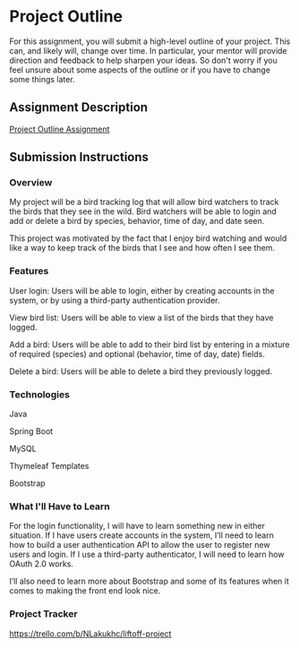 # Project Outline
For this assignment, you will submit a high-level outline of your project. This can, and likely will, change over time. In particular, your mentor will provide direction and feedback to help sharpen your ideas. So don't worry if you feel unsure about some aspects of the outline or if you have to change some things later.

## Assignment Description
[Project Outline Assignment](https://education.launchcode.org/liftoff/modules/assignments/project-outline)

## Submission Instructions

### Overview
My project will be a bird tracking log that will allow bird watchers to track the birds that they see in the wild.  Bird watchers will be able to login and add or delete a bird by species, behavior, time of day, and date seen.

This project was motivated by the fact that I enjoy bird watching and would like a way to keep track of the birds that I see and how often I see them.

### Features
User login:  Users will be able to login, either by creating accounts in the system, or by using a third-party authentication provider.

View bird list:  Users will be able to view a list of the birds that they have logged.

Add a bird:  Users will be able to add to their bird list by entering in a mixture of required (species) and optional (behavior, time of day, date) fields.

Delete a bird:  Users will be able to delete a bird they previously logged.

### Technologies
Java

Spring Boot

MySQL

Thymeleaf Templates

Bootstrap

### What I'll Have to Learn
For the login functionality, I will have to learn something new in either situation.  If I have users create accounts in the system, I’ll need to learn how to build a user authentication API to allow the user to register new users and login.  If I use a third-party authenticator, I will need to learn how OAuth 2.0 works.

I’ll also need to learn more about Bootstrap and some of its features when it comes to making the front end look nice.

### Project Tracker
https://trello.com/b/NLakukhc/liftoff-project
